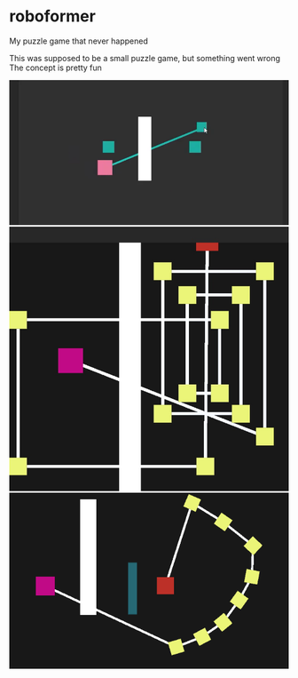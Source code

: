 # roboformer
My puzzle game that never happened

This was supposed to be a small puzzle game, but something went wrong
The concept is pretty fun

![Ray](https://github.com/freebytego/roboformer/blob/main/github%20images/ray.png?raw=true "Ray")
![Mirror](https://github.com/freebytego/roboformer/blob/main/github%20images/mirrors.png?raw=true "Mirror")
![More mirror](https://github.com/freebytego/roboformer/blob/main/github%20images/moremirrors.png?raw=true "More mirrors")
